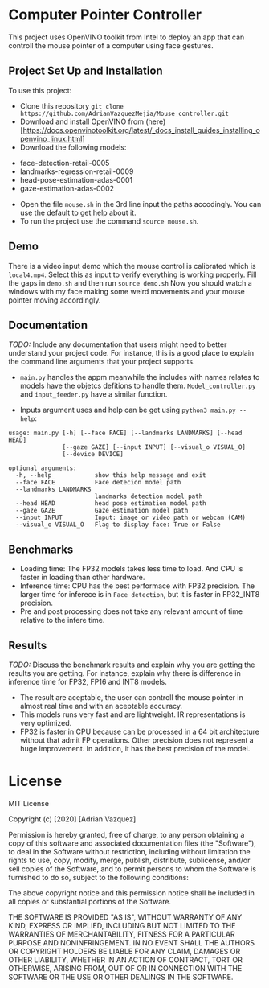 # Computer Pointer Controller

This project uses OpenVINO toolkit from Intel to deploy an app that can controll the mouse pointer of a computer using  face gestures. 

## Project Set Up and Installation

To use this project:
* Clone this repository `git clone https://github.com/AdrianVazquezMejia/Mouse_controller.git`
* Download and install OpenVINO from (here)[https://docs.openvinotoolkit.org/latest/_docs_install_guides_installing_openvino_linux.html]
* Download the following models:
-  face-detection-retail-0005
-  landmarks-regression-retail-0009
-  head-pose-estimation-adas-0001
-  gaze-estimation-adas-0002
*  Open the file `mouse.sh` in the 3rd line input the paths accodingly. You can use the default to get help about it.
* To run the project use the command `source mouse.sh`.

## Demo
There is a video input demo which the  mouse control is calibrated which is `local4.mp4`.
Select this as input to verify everything is working properly. Fill the gaps in `demo.sh` and then run `source demo.sh`
Now you should watch a windows with my face making some weird movements and your mouse pointer moving accordingly.
## Documentation
*TODO:* Include any documentation that users might need to better understand your project code. For instance, this is a good place to explain the command line arguments that your project supports.

* `main.py` handles the appm meanwhile the includes with names relates to models have the objetcs defitions to handle them.
`Model_controller.py` and `input_feeder.py` have a similar function.

* Inputs argument uses and help can be get using `python3 main.py --help`:
```
usage: main.py [-h] [--face FACE] [--landmarks LANDMARKS] [--head HEAD]
               [--gaze GAZE] [--input INPUT] [--visual_o VISUAL_O]
               [--device DEVICE]

optional arguments:
  -h, --help            show this help message and exit
  --face FACE           Face detecion model path
  --landmarks LANDMARKS
                        landmarks detection model path
  --head HEAD           head pose estimation model path
  --gaze GAZE           Gaze estimation model path
  --input INPUT         Input: image or video path or webcam (CAM)
  --visual_o VISUAL_O   Flag to display face: True or False
  ```

## Benchmarks
* Loading time: The FP32 models takes less time to load. And CPU is faster in loading than other hardware.
* Inference time: CPU has the best performace with FP32 precision. The larger time for inferece is in `Face detection`, but it is faster in FP32_INT8 precision.
* Pre and post processing does not take any relevant amount of time relative to the infere time.
## Results
*TODO:* Discuss the benchmark results and explain why you are getting the results you are getting. For instance, explain why there is difference in inference time for FP32, FP16 and INT8 models.
* The result are aceptable, the user can controll the mouse pointer in almost real time and with an aceptable accuracy.
* This models runs very fast and are lightweight. IR representations is very optimized.
* FP32 is faster in CPU because can be processed in a 64 bit architecture without that admit FP operations. Other precision does not represent a huge improvement. In addition, it has the best precision of the model.
# License 
MIT License

Copyright (c) [2020] [Adrian Vazquez]

Permission is hereby granted, free of charge, to any person obtaining a copy
of this software and associated documentation files (the "Software"), to deal
in the Software without restriction, including without limitation the rights
to use, copy, modify, merge, publish, distribute, sublicense, and/or sell
copies of the Software, and to permit persons to whom the Software is
furnished to do so, subject to the following conditions:

The above copyright notice and this permission notice shall be included in all
copies or substantial portions of the Software.

THE SOFTWARE IS PROVIDED "AS IS", WITHOUT WARRANTY OF ANY KIND, EXPRESS OR
IMPLIED, INCLUDING BUT NOT LIMITED TO THE WARRANTIES OF MERCHANTABILITY,
FITNESS FOR A PARTICULAR PURPOSE AND NONINFRINGEMENT. IN NO EVENT SHALL THE
AUTHORS OR COPYRIGHT HOLDERS BE LIABLE FOR ANY CLAIM, DAMAGES OR OTHER
LIABILITY, WHETHER IN AN ACTION OF CONTRACT, TORT OR OTHERWISE, ARISING FROM,
OUT OF OR IN CONNECTION WITH THE SOFTWARE OR THE USE OR OTHER DEALINGS IN THE
SOFTWARE.

